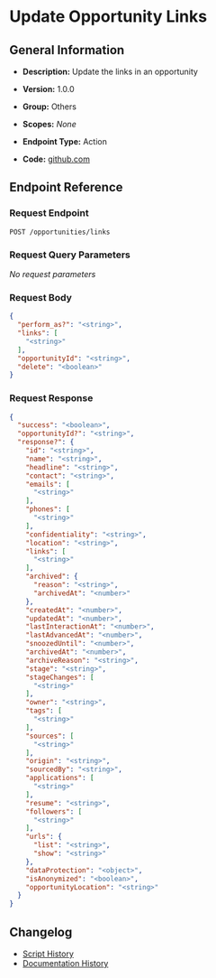 <!-- BEGIN GENERATED CONTENT -->
# Update Opportunity Links

## General Information

- **Description:** Update the links in an opportunity

- **Version:** 1.0.0
- **Group:** Others
- **Scopes:** _None_
- **Endpoint Type:** Action
- **Code:** [github.com](https://github.com/NangoHQ/integration-templates/tree/main/integrations/lever-sandbox/actions/update-opportunity-links.ts)


## Endpoint Reference

### Request Endpoint

`POST /opportunities/links`

### Request Query Parameters

_No request parameters_

### Request Body

```json
{
  "perform_as?": "<string>",
  "links": [
    "<string>"
  ],
  "opportunityId": "<string>",
  "delete": "<boolean>"
}
```

### Request Response

```json
{
  "success": "<boolean>",
  "opportunityId?": "<string>",
  "response?": {
    "id": "<string>",
    "name": "<string>",
    "headline": "<string>",
    "contact": "<string>",
    "emails": [
      "<string>"
    ],
    "phones": [
      "<string>"
    ],
    "confidentiality": "<string>",
    "location": "<string>",
    "links": [
      "<string>"
    ],
    "archived": {
      "reason": "<string>",
      "archivedAt": "<number>"
    },
    "createdAt": "<number>",
    "updatedAt": "<number>",
    "lastInteractionAt": "<number>",
    "lastAdvancedAt": "<number>",
    "snoozedUntil": "<number>",
    "archivedAt": "<number>",
    "archiveReason": "<string>",
    "stage": "<string>",
    "stageChanges": [
      "<string>"
    ],
    "owner": "<string>",
    "tags": [
      "<string>"
    ],
    "sources": [
      "<string>"
    ],
    "origin": "<string>",
    "sourcedBy": "<string>",
    "applications": [
      "<string>"
    ],
    "resume": "<string>",
    "followers": [
      "<string>"
    ],
    "urls": {
      "list": "<string>",
      "show": "<string>"
    },
    "dataProtection": "<object>",
    "isAnonymized": "<boolean>",
    "opportunityLocation": "<string>"
  }
}
```

## Changelog

- [Script History](https://github.com/NangoHQ/integration-templates/commits/main/integrations/lever-sandbox/actions/update-opportunity-links.ts)
- [Documentation History](https://github.com/NangoHQ/integration-templates/commits/main/integrations/lever-sandbox/actions/update-opportunity-links.md)

<!-- END  GENERATED CONTENT -->

